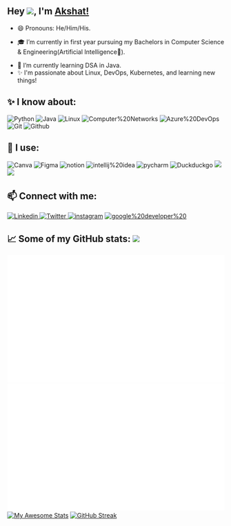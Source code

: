 ## Hey <img src="https://github.com/TheDudeThatCode/TheDudeThatCode/blob/master/Assets/Hi.gif" width="29px">, I'm [Akshat!](https://www.linkedin.com/in/akshatcoder) 

<!--
**akshatcoder-hash/akshatcoder-hash** is a ✨ _special_ ✨ repository because its `README.md` (this file) appears on your GitHub profile. 

Here are some ideas to get you started:-->
- 😄 Pronouns: He/Him/His.

- 🎓 I’m currently in first year pursuing my Bachelors in Computer Science & Engineering(Artificial Intelligence🤖).
<!-- 🔭 I’m currently working on... -->
- 🌱 I’m currently learning DSA in Java.
- ✨ I'm passionate about Linux, DevOps, Kubernetes, and learning new things!


<!-- 👯 I’m looking to collaborate on [Linkedin](https://www.linkedin.com/in/akshatcoder/).-->
<!-- 🤔 I’m looking for help with ... -->
## ✨ I know about:
![Python](https://img.shields.io/badge/-Python-ffc700?logo=Python&logoColor=2e8517&style=for-the-badge)
![Java](https://img.shields.io/badge/-Java-ec590c?logo=Java&logoColor=lightgrey&style=for-the-badge)
![Linux](https://img.shields.io/badge/-Linux-darkcyan?logo=Linux&logoColor=black&style=for-the-badge)
![Computer%20Networks](https://img.shields.io/badge/-Computer%20Networks-069bf1?logo=Fastlane&logoColor=crimson&style=for-the-badge)
![Azure%20DevOps](https://img.shields.io/badge/-Azure%20DevOps-027dc3?logo=Azure%20DevOps&logoColor=white&style=for-the-badge)
![Git](https://img.shields.io/badge/-Git-white?logo=Git&logoColor=f01313&style=for-the-badge)
![Github](https://img.shields.io/badge/-Github-black?logo=GitHub&logoColor=white&style=for-the-badge)

## 🧰 I use:
![Canva](https://img.shields.io/badge/-Canva-white?logo=Canva&logoColor=0199f2&style=for-the-badge)
![Figma](https://img.shields.io/badge/-Figma-ff2e52?logo=Figma&logoColor=efbc06&style=for-the-badge)
![notion](https://img.shields.io/badge/-notion-black?logo=Notion&logoColor=white&style=for-the-badge)
![intellij%20idea](https://img.shields.io/badge/-intellij%20idea-black?logo=IntelliJ%20IDEA&logoColor=cc14dc&style=for-the-badge)
![pycharm](https://img.shields.io/badge/-pycharm-25c600?logo=PyCharm&logoColor=fcc000&style=for-the-badge)
![Duckduckgo](https://img.shields.io/badge/-Duckduckgo-orange?logo=DuckDuckGo&logoColor=black&style=for-the-badge)
![](https://img.shields.io/badge/--purple?logo=Firefox&style=for-the-badge)
![](https://img.shields.io/badge/--white?style=for-the-badge&logo=Brave)

## 📫 Connect with me: 
<a href="https://www.linkedin.com/in/akshatcoder/">
<img alt="Linkedin" src="https://img.shields.io/badge/-Linkedin-f2f478?logo=LinkedIn&logoColor=2a6f96&style=for-the-badge">
 </a>
 <a href="https://twitter.com/akshatcoderhash">
<img alt="Twitter" src="https://img.shields.io/badge/-Twitter-blue?logo=Twitter&logoColor=white&style=for-the-badge"> </a>
<a href="https://www.instagram.com/akshatsharma_3.14/">
<img alt="instagram" src="https://img.shields.io/badge/-instagram-c514dc?logo=Instagram&logoColor=white&style=for-the-badge"></a>
<a href = "https://g.dev/akshatcoder"><img alt="google%20developer%20" src="https://img.shields.io/badge/-google%20developer%20-f35902?logo=Google%20Search%20Console&logoColor=white&style=for-the-badge">
</a>

## 📈 Some of my GitHub stats:  ![](https://komarev.com/ghpvc/?username=akshatcoder-hash)

![](https://github.com/akshatcoder-hash/github-stats/blob/master/generated/overview.svg)
![](https://github.com/akshatcoder-hash/github-stats/blob/master/generated/languages.svg)
[![My Awesome Stats](https://awesome-github-stats.azurewebsites.net/user-stats/akshatcoder-hash?cardType=github&theme=ayu-mirage)](https://git.io/awesome-stats-card)
[![GitHub Streak](https://github-readme-streak-stats.herokuapp.com?user=akshatcoder-hash&theme=ayu-mirage&date_format=M%20j%5B%2C%20Y%5D)](https://git.io/streak-stats)

